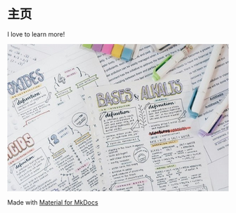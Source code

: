 # 主页

<span class="new-span">I love to learn more!</span>

![](./index.jpeg)


Made with [Material for MkDocs](https://squidfunk.github.io/mkdocs-material/)
